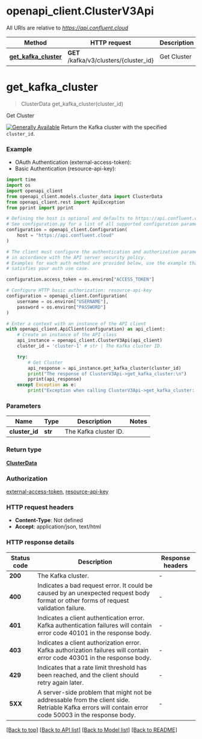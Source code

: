 # openapi_client.ClusterV3Api

All URIs are relative to *https://api.confluent.cloud*

Method | HTTP request | Description
------------- | ------------- | -------------
[**get_kafka_cluster**](ClusterV3Api.md#get_kafka_cluster) | **GET** /kafka/v3/clusters/{cluster_id} | Get Cluster


# **get_kafka_cluster**
> ClusterData get_kafka_cluster(cluster_id)

Get Cluster

[![Generally Available](https://img.shields.io/badge/Lifecycle%20Stage-Generally%20Available-%2345c6e8)](#section/Versioning/API-Lifecycle-Policy)  Return the Kafka cluster with the specified ``cluster_id``.

### Example

* OAuth Authentication (external-access-token):
* Basic Authentication (resource-api-key):
```python
import time
import os
import openapi_client
from openapi_client.models.cluster_data import ClusterData
from openapi_client.rest import ApiException
from pprint import pprint

# Defining the host is optional and defaults to https://api.confluent.cloud
# See configuration.py for a list of all supported configuration parameters.
configuration = openapi_client.Configuration(
    host = "https://api.confluent.cloud"
)

# The client must configure the authentication and authorization parameters
# in accordance with the API server security policy.
# Examples for each auth method are provided below, use the example that
# satisfies your auth use case.

configuration.access_token = os.environ["ACCESS_TOKEN"]

# Configure HTTP basic authorization: resource-api-key
configuration = openapi_client.Configuration(
    username = os.environ["USERNAME"],
    password = os.environ["PASSWORD"]
)

# Enter a context with an instance of the API client
with openapi_client.ApiClient(configuration) as api_client:
    # Create an instance of the API class
    api_instance = openapi_client.ClusterV3Api(api_client)
    cluster_id = 'cluster-1' # str | The Kafka cluster ID.

    try:
        # Get Cluster
        api_response = api_instance.get_kafka_cluster(cluster_id)
        print("The response of ClusterV3Api->get_kafka_cluster:\n")
        pprint(api_response)
    except Exception as e:
        print("Exception when calling ClusterV3Api->get_kafka_cluster: %s\n" % e)
```



### Parameters

Name | Type | Description  | Notes
------------- | ------------- | ------------- | -------------
 **cluster_id** | **str**| The Kafka cluster ID. | 

### Return type

[**ClusterData**](ClusterData.md)

### Authorization

[external-access-token](../ccloud/README.md#external-access-token), [resource-api-key](../ccloud/README.md#resource-api-key)

### HTTP request headers

 - **Content-Type**: Not defined
 - **Accept**: application/json, text/html

### HTTP response details
| Status code | Description | Response headers |
|-------------|-------------|------------------|
**200** | The Kafka cluster. |  -  |
**400** | Indicates a bad request error. It could be caused by an unexpected request body format or other forms of request validation failure. |  -  |
**401** | Indicates a client authentication error. Kafka authentication failures will contain error code 40101 in the response body. |  -  |
**403** | Indicates a client authorization error. Kafka authorization failures will contain error code 40301 in the response body. |  -  |
**429** | Indicates that a rate limit threshold has been reached, and the client should retry again later. |  -  |
**5XX** | A server-side problem that might not be addressable from the client side. Retriable Kafka errors will contain error code 50003 in the response body. |  -  |

[[Back to top]](#) [[Back to API list]](../ccloud/README.md#documentation-for-api-endpoints) [[Back to Model list]](../ccloud/README.md#documentation-for-models) [[Back to README]](../ccloud/README.md)

